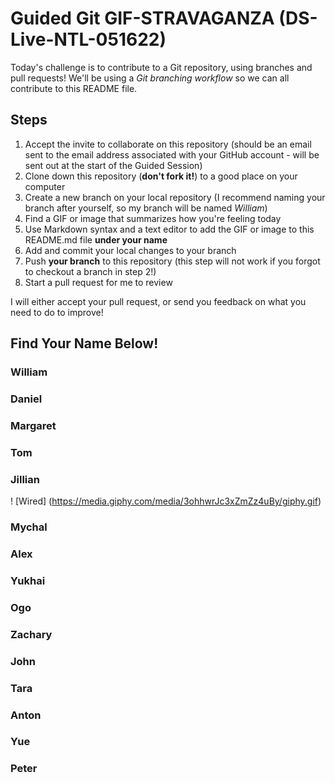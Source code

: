 # Guided Git GIF-STRAVAGANZA (DS-Live-NTL-051622)

Today's challenge is to contribute to a Git repository, using branches and pull requests! We'll be using a *Git branching workflow* so we can all contribute to this README file.

## Steps

1. Accept the invite to collaborate on this repository (should be an email sent to the email address associated with your GitHub account - will be sent out at the start of the Guided Session)
2. Clone down this repository (**don't fork it!**) to a good place on your computer
3. Create a new branch on your local repository (I recommend naming your branch after yourself, so my branch will be named _William_)
4. Find a GIF or image that summarizes how you're feeling today
5. Use Markdown syntax and a text editor to add the GIF or image to this README.md file **under your name**
6. Add and commit your local changes to your branch
7. Push **your branch** to this repository (this step will not work if you forgot to checkout a branch in step 2!)
8. Start a pull request for me to review

I will either accept your pull request, or send you feedback on what you need to do to improve!

## Find Your Name Below!

### William

### Daniel

### Margaret

### Tom

### Jillian
! [Wired] (https://media.giphy.com/media/3ohhwrJc3xZmZz4uBy/giphy.gif)

### Mychal

### Alex

### Yukhai

### Ogo

### Zachary

### John

### Tara

### Anton

### Yue

### Peter
